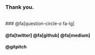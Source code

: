 ### Thank you.
<br>
### @fa[question-circle-o fa-lg]
<br>

#### @fa[twitter] @fa[github] @fa[medium]
#### @gitpitch


